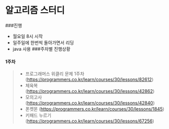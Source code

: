 # 알고리즘 스터디
###진행
 - 월요일 8시 시작
 - 일주일에 한번씩 돌아가면서 리딩
 - java 사용
###주차별 진행상황
#### 1주차
> - 프로그래머스 위클리 문제 1주차 (https://programmers.co.kr/learn/courses/30/lessons/82612)   
> -  체육복 (https://programmers.co.kr/learn/courses/30/lessons/42862)   
> - 모의고사 (https://programmers.co.kr/learn/courses/30/lessons/42840)   
> - 폰켓몬 (https://programmers.co.kr/learn/courses/30/lessons/1845)   
> - 키패드 누르기 (https://programmers.co.kr/learn/courses/30/lessons/67256)

